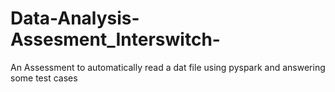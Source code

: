 # Data-Analysis-Assesment_Interswitch-
An Assessment to automatically read a dat file using pyspark and answering some test cases 
